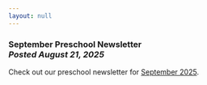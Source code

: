 ```yaml
---
layout: null
---
```


<h3 class="ui header">
  September Preschool Newsletter
  <div class="sub header">
    <i>Posted August 21, 2025</i>
  </div>
</h3>

Check out our preschool newsletter for
<a href="{{ site.baseurl }}/assets/newsletters/2025-2026/COH_September_2025_Newsletter.pdf">September 2025</a>.
